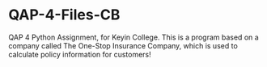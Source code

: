 # QAP-4-Files-CB
QAP 4 Python Assignment, for Keyin College. This is a program based on a company called The One-Stop Insurance Company, which is used to calculate policy information for customers!
